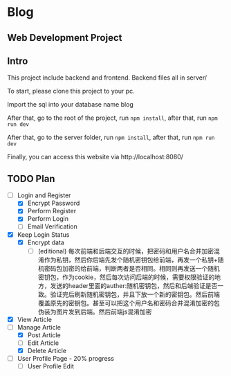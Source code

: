 # Blog

## Web Development Project

## Intro

This project include backend and frontend. Backend files all in server/

To start, please clone this project to your pc.

Import the sql into your database name blog

After that, go to the root of the project, run ```npm install```, after that, run ```npm run dev```

After that, go to the server folder,  run ```npm install```, after that, run ```npm run dev```

Finally, you can access this website via http://localhost:8080/

## TODO Plan

- [ ] Login and Register
  - [x] Encrypt Password
  - [x] Perform Register
  - [x] Perform Login 
  - [ ] Email Verification
- [x] Keep Login Status
  - [x] Encrypt data
    - [ ] (editional) 每次前端和后端交互的时候，把密码和用户名合并加密混淆作为私钥，然后你后端先发个随机密钥包给前端，再发一个私钥+随机密码包加密的给前端，判断两者是否相同。相同则再发送一个随机密钥包，作为cookie，然后每次访问后端的时候，需要权限验证的地方，发送的header里面的auther:随机密钥包，然后和后端验证是否一致。验证完后刷新随机密钥包，并且下放一个新的密钥包。然后前端覆盖原先的密钥包。甚至可以把这个用户名和密码合并混淆加密的包伪装为图片发到后端。然后前端js混淆加密
- [x] View Article
- [ ] Manage Article
  - [x] Post Article
  - [ ] Edit Article
  - [x] Delete Article
- [ ] User Profile Page - 20% progress
  - [ ] User Profile Edit